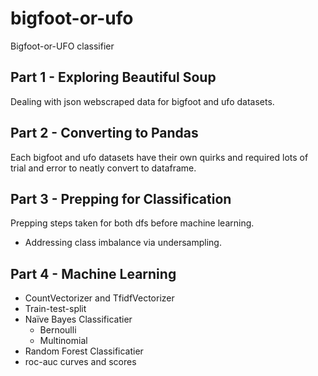 # bigfoot-or-ufo
Bigfoot-or-UFO classifier

## Part 1 - Exploring Beautiful Soup

Dealing with json webscraped data for bigfoot and ufo datasets.

## Part 2 - Converting to Pandas
Each bigfoot and ufo datasets have their own quirks and required lots of trial and error to neatly convert to dataframe.

## Part 3 - Prepping for Classification
Prepping steps taken for both dfs before machine learning.

  * Addressing class imbalance via undersampling.
## Part 4 - Machine Learning

* CountVectorizer and TfidfVectorizer
* Train-test-split
* Naïve Bayes Classificatier
  * Bernoulli
  * Multinomial
* Random Forest Classificatier
* roc-auc curves and scores

